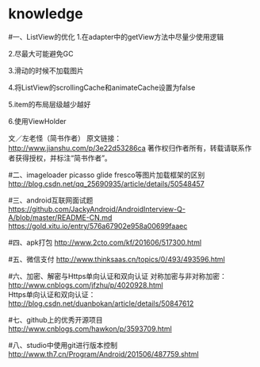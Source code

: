 # knowledge
#一、ListView的优化
1.在adapter中的getView方法中尽量少使用逻辑

2.尽最大可能避免GC

3.滑动的时候不加载图片

4.将ListView的scrollingCache和animateCache设置为false

5.item的布局层级越少越好

6.使用ViewHolder

文／左老怪（简书作者）
原文链接：http://www.jianshu.com/p/3e22d53286ca
著作权归作者所有，转载请联系作者获得授权，并标注“简书作者”。

#二、imageloader picasso glide fresco等图片加载框架的区别
http://blog.csdn.net/qq_25690935/article/details/50548457

#三、android互联网面试题
https://github.com/JackyAndroid/AndroidInterview-Q-A/blob/master/README-CN.md
https://gold.xitu.io/entry/576a67902e958a00699faaec

#四、apk打包
http://www.2cto.com/kf/201606/517300.html

#五、微信支付
http://www.thinksaas.cn/topics/0/493/493596.html

#六、加密、解密与Https单向认证和双向认证
对称加密与非对称加密：
  http://www.cnblogs.com/jfzhu/p/4020928.html                             
Https单向认证和双向认证：
  http://blog.csdn.net/duanbokan/article/details/50847612

#七、github上的优秀开源项目
http://www.cnblogs.com/hawkon/p/3593709.html

#八、studio中使用git进行版本控制
http://www.th7.cn/Program/Android/201506/487759.shtml
